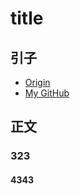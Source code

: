 # title
##  引子



- [Origin][url-origin]
- [My GitHub][url-my-github]

## 正文

###  323

#### 4343



[url-local-qrcode]:https://xxholic.github.io/segment/images/57/qrcode.png




[url-origin]:https://github.com/XXHolic/segment/issues/1
[url-my-github]:https://github.com/XXHolic